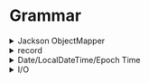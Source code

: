 # Grammar

<details>

<summary>Jackson ObjectMapper</summary>

Java에서 Jackson ObjectMapper는 JSON 데이터와 Java 객체 간의 직렬화 (serialization) 및 역직렬화 (deserialization)를 처리하는 데 사용되는 중요한 라이브러리입니다.

ObjectMapper를 사용하여 JSON 데이터를 Java 객체로 변환하거나 Java 객체를 JSON 데이터로 변환할 수 있습니다. 아래는 ObjectMapper의 사용 예제입니다:

```java
import com.fasterxml.jackson.databind.ObjectMapper;

public class JsonExample {
    public static void main(String[] args) {
        // ObjectMapper 생성
        ObjectMapper objectMapper = new ObjectMapper();

        try {
            // Java 객체를 JSON으로 직렬화 (Object to JSON)
            User user = new User("John Doe", 30);
            String userJson = objectMapper.writeValueAsString(user);
            System.out.println("User JSON: " + userJson);

            // JSON을 Java 객체로 역직렬화 (JSON to Object)
            String json = "{\"name\":\"Alice\",\"age\":25}";
            User newUser = objectMapper.readValue(json, User.class);
            System.out.println("User Object: " + newUser);

        } catch (Exception e) {
            e.printStackTrace();
        }
    }
}

class User {
    private String name;
    private int age;

    // 기본 생성자 및 Getter/Setter 생략 (ObjectMapper가 자동으로 생성)

    public User(String name, int age) {
        this.name = name;
        this.age = age;
    }

    @Override
    public String toString() {
        return "User [name=" + name + ", age=" + age + "]";
    }
}
```

위 예제에서는 ObjectMapper를 사용하여 Java 객체와 JSON 데이터 간의 변환을 수행합니다. ObjectMapper를 사용하려면 Jackson 라이브러리를 프로젝트에 추가해야 합니다. 이 예제에서는 User 클래스를 정의하고 해당 클래스를 JSON으로 직렬화하고 JSON을 User 객체로 역직렬화합니다.

중요한 메서드:

* `writeValueAsString(Object value)`: Java 객체를 JSON 문자열로 직렬화합니다.
* `readValue(String content, Class<T> valueType)`: JSON 문자열을 Java 객체로 역직렬화합니다.

이러한 ObjectMapper의 사용을 통해 Java 애플리케이션에서 JSON 데이터를 쉽게 처리할 수 있습니다.

</details>

<details>

<summary>record</summary>

Java 16부터 도입된 "record"는 자바의 새로운 데이터 클래스 유형을 나타내며, **불변(immutable)한 데이터 객체를 생성하는 데 사용됩니다**. Record는 데이터 저장과 액세스를 위한 메서드를 자동으로 생성하며, 간결하게 데이터 클래스를 정의할 수 있도록 도와줍니다.

1. **불변(Immutable) 데이터 클래스**:
   * Record 클래스는 필드 값을 변경할 수 없는 불변 클래스로 정의됩니다. 필드 값이 한 번 설정되면 변경할 수 없으므로 안전성을 보장합니다.
2. **간결한 선언**:
   * Record는 데이터 클래스를 정의하는 데 간결한 구문을 사용합니다. 필드를 선언하고 자동으로 생성되는 생성자, `equals()`, `hashCode()`, `toString()` 메서드를 얻을 수 있습니다.

```java
record Person(String name, int age) {
    // 생성자, equals(), hashCode(), toString() 메서드는 자동 생성됨
}
```

3. **자동 생성 메서드**:
   * Record는 필드의 값을 설정하는 생성자를 자동으로 생성하며, 필드 값을 읽는 getter 메서드를 제공합니다.

```java
Person person=new Person("Alice",30);
        String name=person.name(); // Getter 메서드를 통해 필드 값 읽기
```

4. **equals() 및 hashCode() 메서드**:
   * Record 클래스는 필드의 값에 기반하여 `equals()` 및 `hashCode()` 메서드를 자동으로 생성합니다. 이를 통해 객체의 동등성 비교와 해시 코드 계산이 간단하게 수행됩니다.
5. **toString() 메서드**:
   * Record는 `toString()` 메서드를 자동으로 생성하여 객체를 문자열로 변환할 때 기본 동작을 정의합니다.

```java
Person person=new Person("Alice",30);
        System.out.println(person); // 출력: Person[name=Alice, age=30]
```

6. **패턴 매칭 지원**:
   * Java 17부터는 Record를 활용하여 패턴 매칭(Pattern Matching)을 수행할 수 있으며, 더욱 강력한 기능을 제공합니다.

Record는 데이터를 효율적으로 표현하고 다루는 데 유용한 Java의 새로운 언어 기능 중 하나이며, 특히 불변 데이터 객체를 간결하게 정의하고 사용할 때 강력한 장점을 제공합니다.

DTO와 record는 둘 다 데이터를 표현하는데 사용되지만, DTO는 데이터 전송에 주로 사용되는 반면, record는 데이터 표현과 조작을 위한 Java의 불변 클래스입니다

</details>

<details>

<summary>Date/LocalDateTime/Epoch Time</summary>

일반적으로는 java.time 패키지의 새로운 API를 사용하는 것이 좋습니다. 이러한 API는 이전의 Date와 Calendar 클래스의 한계를 극복하고 풍부한 기능을 제공하기 때문입니다. Epoch Time은 특정 상황에서 유용하지만, 대부분의 경우에는 LocalDateTime과 Instant를 사용하는 것이 더 선호됩니다.

`java.util.Date`와 `java.time.LocalDateTime`은 Java에서 날짜와 시간을 처리하기 위한 두 가지 다른 API입니다.

1.  **`java.util.Date`:**

    * `java.util.Date` 클래스는 Java 1.0부터 존재하며, JDK 8 이전에 주로 사용되었습니다.
    * `Date` 객체는 특정 시점의 타임스탬프를 나타냅니다.
    * `Date`는 가변적이며, 쓰레드 세이프하지 않기 때문에 동시성 문제가 발생할 수 있습니다.
    * JDK 8 이전 버전에서는 `SimpleDateFormat` 등을 사용하여 날짜 및 시간 형식을 처리했습니다.

    ```java
    // 예전 방식의 날짜 생성
    Date date = new Date();
    ```
2.  **`java.time.LocalDateTime`:**

    * `java.time` 패키지는 JDK 8에서 도입된 새로운 날짜 및 시간 API를 제공합니다.
    * `LocalDateTime`은 날짜와 시간 정보를 갖는 불변 클래스로, 특정 시간대에 묶이지 않은 날짜와 시간을 표현합니다.
    * `LocalDateTime`은 스레드 세이프하며 가변적이지 않아서 불변 객체의 성질을 가집니다.
    * `DateTimeFormatter`를 사용하여 날짜 및 시간 형식을 처리합니다.

    ```java
    // 현재 날짜와 시간 가져오기
    LocalDateTime localDateTime = LocalDateTime.now();
    ```
3.  **JDK 8 이후의 선택:**

    * JDK 8 이상을 사용하는 경우, `java.time.LocalDateTime`과 같은 새로운 API를 사용하는 것이 좋습니다. 이 API는 이전의 `Date` 클래스보다 풍부하며 사용하기 쉽습니다.
    * `LocalDateTime`는 불변 객체로 설계되어 있어서 쓰레드 세이프하고, 다양한 메서드를 통해 날짜 및 시간을 다루는데 유연성을 제공합니다.

    ```java
    // LocalDateTime을 문자열로 변환
    DateTimeFormatter formatter = DateTimeFormatter.ofPattern("yyyy-MM-dd HH:mm:ss");
    String formattedDateTime = localDateTime.format(formatter);
    ```

### 이제는 `java.time` 패키지를 사용하는 것이 권장되며, 특히 `LocalDateTime`은 로컬 날짜와 시간을 다루기에 매우 편리합니다. `Date` 클래스는 특정 시간대에 묶여 있고 가변적이기 때문에 사용을 피하는 것이 좋습니다.

Epoch Time은 1970년 1월 1일 00:00:00 UTC부터 현재까지의 시간을 초로 표현한 값입니다. Java 8에서는 이 값을 나타내는 Instant 클래스가 제공됩니다.

```java
// 현재 날짜와 시간 가져오기
LocalDateTime localDateTime=LocalDateTime.now();

// Epoch Time으로 변환
        Instant instant=localDateTime.atZone(ZoneId.systemDefault()).toInstant();
        long epochTime=instant.toEpochMilli();

```

LocalDateTime와 Epoch Time를 연결하여 사용할 수 있습니다.

Epoch Time은 특히 시간을 숫자로 간편하게 표현할 수 있어 데이터베이스와의 상호 작용 등에 유용합니다.

```java
// Epoch Time을 LocalDateTime으로 변환
Instant instant=Instant.ofEpochMilli(epochTime);
        LocalDateTime convertedDateTime=LocalDateTime.ofInstant(instant,ZoneId.systemDefault());

```

</details>

<details>

<summary>I/O</summary>

**class FileOutputStream**

java.lang.Object\
ㄴ java.io.OutputStream\
ㄴ java.io.FileOutputStream

인터페이스: Closeable, Flushable

: File 또는 FileDescriptor에 데이터를 출력하기 위한 파일 출력 스트림, 관계된 파일이 열려 있는 경우는 이 클래스의 생성자는 실패

</details>
